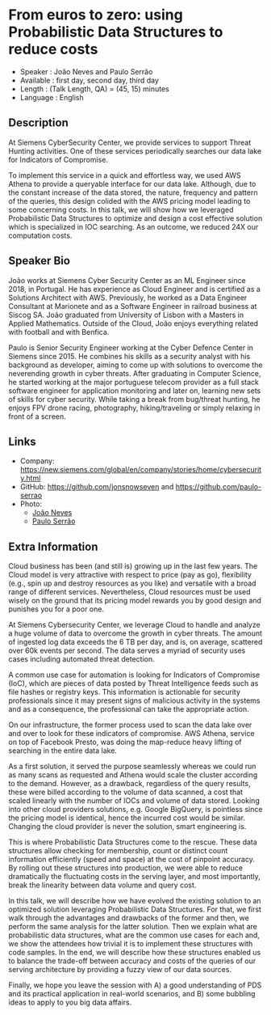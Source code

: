 From euros to zero: using Probabilistic Data Structures to reduce costs
=================================================

* Speaker   : João Neves and Paulo Serrão
* Available : first day, second day, third day
* Length    : (Talk Length, QA) = (45, 15) minutes
* Language  : English

Description
-----------

At Siemens CyberSecurity Center, we provide services to support Threat Hunting activities. One of these services periodically searches our data lake for Indicators of Compromise.

To implement this service in a quick and effortless way, we used AWS Athena to provide a queryable interface for our data lake.
Although, due to the constant increase of the data stored, the nature, frequency and pattern of the queries, this design colided with the AWS pricing model leading to some concerning costs.
In this talk, we will show how we leveraged Probabilistic Data Structures to optimize and design a cost effective solution which is specialized in IOC searching. As an outcome, we reduced 24X our computation costs.

Speaker Bio
-----------

João works at Siemens Cyber Security Center as an ML Engineer since 2018, in Portugal. He has experience as Cloud Engineer and is certified as a Solutions Architect with AWS. Previously, he worked as a Data Engineer Consultant at Marionete and as a Software Engineer in railroad business at Siscog SA. João graduated from University of Lisbon with a Masters in Applied Mathematics. Outside of the Cloud, João enjoys everything related with football and with Benfica.

Paulo is Senior Security Engineer working at the Cyber Defence Center in Siemens since 2015. He combines his skills as a security analyst with his background as developer, aiming to come up with solutions to overcome the neverending growth in cyber threats. After graduating in Computer Science, he started working at the major portuguese telecom provider as a full stack software engineer for application monitoring and later on, learning new sets of skills for cyber security. While taking a break from bug/threat hunting, he enjoys FPV drone racing, photography, hiking/traveling or simply relaxing in front of a screen.

Links
-----

* Company: https://new.siemens.com/global/en/company/stories/home/cybersecurity.html
* GitHub: https://github.com/jonsnowseven and https://github.com/paulo-serrao
* Photo:
  * [João Neves](https://drive.google.com/open?id=1mo95okj1ynZBT7pM5K-ALgi8pzk_3ooy "Joao Neves")
  * [Paulo Serrão](https://drive.google.com/open?id=1vcxOLpCTEKaR2wmTkmJYRuGmiFqS5ZaJ "Paulo Serrão")

Extra Information
-----------------

Cloud business has been (and still is) growing up in the last few years. The Cloud model is very attractive with respect to price (pay as go), flexibility (e.g., spin up and destroy resources as you like) and versatile with a broad range of different services. Nevertheless, Cloud resources must be used wisely on the ground that its pricing model rewards you by good design and punishes you for a poor one.

At Siemens Cybersecurity Center, we leverage Cloud to handle and analyze a huge volume of data to overcome the growth in cyber threats. The amount of ingested log data exceeds the 6 TB per day, and is, on average, scattered over 60k events per second. The data serves a myriad of security uses cases including automated threat detection.

A common use case for automation is looking for Indicators of Compromise (IoC), which are pieces of data posted by Threat Intelligence feeds such as file hashes or registry keys. This information is actionable for security professionals since it may present signs of malicious activity in the systems and as a consequence, the professional can take the appropriate action.

On our infrastructure, the former process used to scan the data lake over and over to look for these indicators of compromise. AWS Athena, service on top of Facebook Presto, was doing the map-reduce heavy lifting of searching in the entire data lake.

As a first solution, it served the purpose seamlessly whereas we could run as many scans as requested and Athena would scale the cluster according to the demand. However, as a drawback, regardless of the query results, these were billed according to the volume of data scanned, a cost that scaled linearly with the number of IOCs and volume of data stored. Looking into other cloud providers solutions, e.g. Google BigQuery, is pointless since the pricing model is identical, hence the incurred cost would be similar. Changing the cloud provider is never the solution, smart engineering is.

This is where Probabilistic Data Structures come to the rescue. These data structures allow checking for membership, count or distinct count information efficiently (speed and space) at the cost of pinpoint accuracy. By rolling out these structures into production, we were able to reduce dramatically the fluctuating costs in the serving layer, and most importantly, break the linearity between data volume and query cost.

In this talk, we will describe how we have evolved the existing solution to an optimized solution leveraging Probabilistic Data Structures. For that, we first walk through the advantages and drawbacks of the former and then, we perform the same analysis for the latter solution. Then we explain what are probabilistic data structures, what are the common use cases for each and, we show the attendees how trivial it is to implement these structures with code samples. In the end, we will describe how these structures enabled us to balance the trade-off between accuracy and costs of the queries of our serving architecture by providing a fuzzy view of our data sources.

Finally, we hope you leave the session with A) a good understanding of PDS and its practical application in real-world scenarios, and B) some bubbling ideas to apply to you big data affairs.

